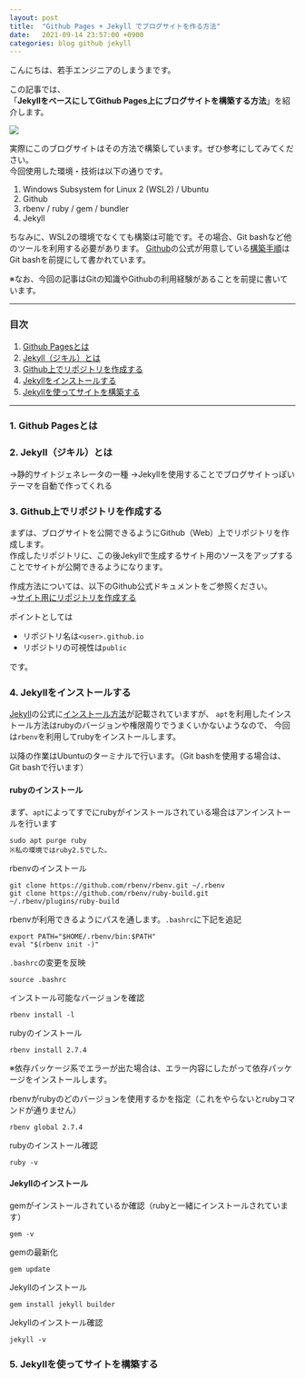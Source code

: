 ```yaml
---
layout: post
title:  "Github Pages + Jekyll でブログサイトを作る方法"
date:   2021-09-14 23:57:00 +0900
categories: blog github jekyll
---
```

こんにちは、若手エンジニアのしまうまです。

この記事では、<br>
「__JekyllをベースにしてGithub Pages上にブログサイトを構築する方法__」を紹介します。

![](/assets/images/pexels-negative-space-92904.png)

実際にこのブログサイトはその方法で構築しています。ぜひ参考にしてみてください。<br>
今回使用した環境・技術は以下の通りです。
1. Windows Subsystem for Linux 2 (WSL2) / Ubuntu
2. Github
3. rbenv / ruby / gem / bundler
4. Jekyll

ちなみに、WSL2の環境でなくても構築は可能です。その場合、Git bashなど他のツールを利用する必要があります。
[Github][github-docs]の公式が用意している[構築手順][jekyll-by-git-bash-github]はGit bashを前提にして書かれています。

※なお、今回の記事はGitの知識やGithubの利用経験があることを前提に書いています。

---

### __目次__
1. [Github Pagesとは](#about-github-pages)
2. [Jekyll（ジキル）とは](#about-jekyll)
3. [Github上でリポジトリを作成する](#create-repository-on-github)
4. [Jekyllをインストールする](#install-jekyll)
5. [Jekyllを使ってサイトを構築する](#build-site-by-jekyll)

---

<a id="about-github-pages"></a>
### 1. __Github Pagesとは__

<a id="about-jekyll"></a>
### 2. __Jekyll（ジキル）とは__

→静的サイトジェネレータの一種
→Jekyllを使用することでブログサイトっぽいテーマを自動で作ってくれる

<a id="create-repository-on-github"></a>
### 3. __Github上でリポジトリを作成する__

まずは、ブログサイトを公開できるようにGithub（Web）上でリポジトリを作成します。<br>
作成したリポジトリに、この後Jekyllで生成するサイト用のソースをアップすることでサイトが公開できるようになります。

作成方法については、以下のGithub公式ドキュメントをご参照ください。<br>
→[サイト用にリポジトリを作成する][create-github-repository-for-site]

ポイントとしては

* リポジトリ名は`<user>.github.io`
* リポジトリの可視性は`public`

です。

<a id="install-jekyll"></a>
### 4. __Jekyllをインストールする__

[Jekyll][jekyll-docs]の公式に[インストール方法][jekyll-install]が記載されていますが、
`apt`を利用したインストール方法はrubyのバージョンや権限周りでうまくいかないようなので、
今回は`rbenv`を利用してrubyをインストールします。

以降の作業はUbuntuのターミナルで行います。（Git bashを使用する場合は、Git bashで行います）

#### __rubyのインストール__

まず、`apt`によってすでにrubyがインストールされている場合はアンインストールを行います

```
sudo apt purge ruby
※私の環境ではruby2.5でした。
```

rbenvのインストール
```
git clone https://github.com/rbenv/rbenv.git ~/.rbenv
git clone https://github.com/rbenv/ruby-build.git ~/.rbenv/plugins/ruby-build
```

rbenvが利用できるようにパスを通します。`.bashrc`に下記を追記
```
export PATH="$HOME/.rbenv/bin:$PATH"
eval "$(rbenv init -)"
```

`.bashrc`の変更を反映
```
source .bashrc
```

インストール可能なバージョンを確認
```
rbenv install -l
```

rubyのインストール
```
rbenv install 2.7.4
```
※依存パッケージ系でエラーが出た場合は、エラー内容にしたがって依存パッケージをインストールします。

rbenvがrubyのどのバージョンを使用するかを指定（これをやらないとrubyコマンドが通りません）
```
rbenv global 2.7.4
```

rubyのインストール確認
```
ruby -v
```

#### __Jekyllのインストール__

gemがインストールされているか確認（rubyと一緒にインストールされています）
```
gem -v
```

gemの最新化
```
gem update
```

Jekyllのインストール
```
gem install jekyll builder
```

Jekyllのインストール確認
```
jekyll -v
```

<a id="build-site-by-jekyll"></a>
### 5. __Jekyllを使ってサイトを構築する__



[github-docs]: https://docs.github.com/ja
[jekyll-by-git-bash-github]: https://docs.github.com/ja/pages/setting-up-a-github-pages-site-with-jekyll/creating-a-github-pages-site-with-jekyll
[create-github-repository-for-site]: https://docs.github.com/ja/pages/getting-started-with-github-pages/creating-a-github-pages-site#creating-a-repository-for-your-site
[jekyll-install]: https://jekyllrb.com/docs/installation/windows/
[jekyll-docs]: https://jekyllrb.com/docs/home
